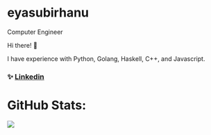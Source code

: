 # eyasubirhanu
Computer Engineer

Hi there! 👋

I have experience with Python, Golang, Haskell, C++, and Javascript.
### ✨ [Linkedin](https://www.linkedin.com/in/eyasu-birhanu-4665701a3/)


# GitHub Stats:
![](https://github-readme-streak-stats.herokuapp.com/?user=eyasubirhanu&theme=dark&hide_border=false)<br/>





